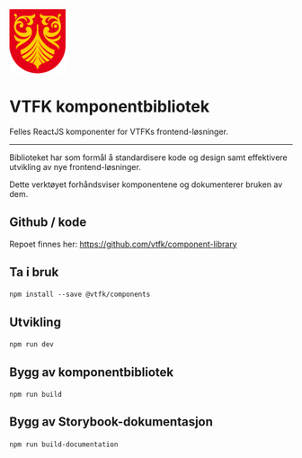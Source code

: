 <img src="https://github.com/vtfk/component-library/blob/main/src/ui/Logo/logo.svg?raw=true" alt="" width="100" height="auto" class="logo" >

# VTFK komponentbibliotek

Felles ReactJS komponenter for VTFKs frontend-løsninger.

***

Biblioteket har som formål å standardisere kode og design samt effektivere utvikling av nye frontend-løsninger.

Dette verktøyet forhåndsviser komponentene og dokumenterer bruken av dem.

## Github / kode

Repoet finnes her: https://github.com/vtfk/component-library

## Ta i bruk

`npm install --save @vtfk/components`

## Utvikling

`npm run dev`

## Bygg av komponentbibliotek

`npm run build`

## Bygg av Storybook-dokumentasjon

`npm run build-documentation`
